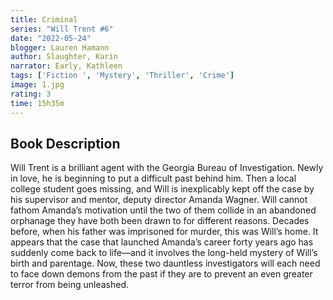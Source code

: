 ```yaml
---
title: Criminal
series: "Will Trent #6"
date: "2022-05-24"
blogger: Lauren Hamann
author: Slaughter, Karin
narrator: Early, Kathleen
tags: ['Fiction ', 'Mystery', 'Thriller', 'Crime']
image: 1.jpg
rating: 3
time: 15h35m
---
```



## Book Description

Will Trent is a brilliant agent with the Georgia Bureau of Investigation. Newly in love, he is beginning to put a difficult past behind him. Then a local college student goes missing, and Will is inexplicably kept off the case by his supervisor and mentor, deputy director Amanda Wagner. Will cannot fathom Amanda’s motivation until the two of them collide in an abandoned orphanage they have both been drawn to for different reasons. Decades before, when his father was imprisoned for murder, this was Will’s home. It appears that the case that launched Amanda’s career forty years ago has suddenly come back to life—and it involves the long-held mystery of Will’s birth and parentage. Now, these two dauntless investigators will each need to face down demons from the past if they are to prevent an even greater terror from being unleashed.
